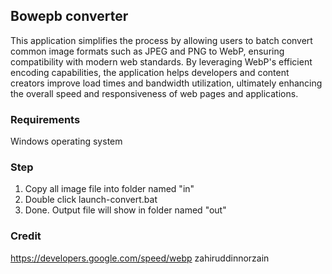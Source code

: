 ## Bowepb converter

This application simplifies the process by allowing users to batch convert common image formats such as JPEG and PNG to WebP, ensuring compatibility with modern web standards. By leveraging WebP's efficient encoding capabilities, the application helps developers and content creators improve load times and bandwidth utilization, ultimately enhancing the overall speed and responsiveness of web pages and applications.

### Requirements

Windows operating system

### Step

1. Copy all image file into folder named "in"
2. Double click launch-convert.bat
3. Done. Output file will show in folder named "out"

### Credit

https://developers.google.com/speed/webp
zahiruddinnorzain